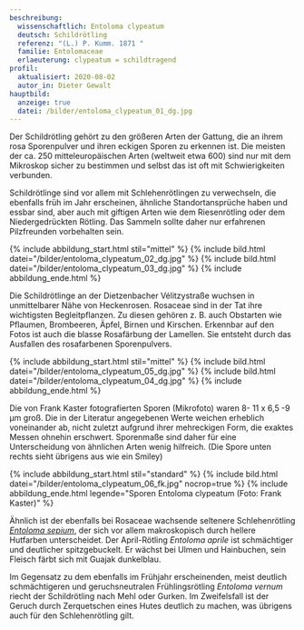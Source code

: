 ```yaml
---
beschreibung:
  wissenschaftlich: Entoloma clypeatum
  deutsch: Schildrötling
  referenz: "(L.) P. Kumm. 1871 "
  familie: Entolomaceae
  erlaeuterung: clypeatum = schildtragend
profil:
  aktualisiert: 2020-08-02
  autor_in: Dieter Gewalt
hauptbild:
  anzeige: true
  datei: /bilder/entoloma_clypeatum_01_dg.jpg
---
```

Der Schildrötling gehört zu den größeren Arten der Gattung, die an ihrem rosa Sporenpulver und ihren eckigen Sporen zu erkennen ist. Die meisten der ca. 250 mitteleuropäischen Arten (weltweit etwa 600) sind nur mit dem Mikroskop sicher zu bestimmen und selbst das ist oft mit Schwierigkeiten verbunden.

Schildrötlinge sind vor allem mit Schlehenrötlingen zu verwechseln, die ebenfalls früh im Jahr erscheinen, ähnliche Standortansprüche haben und essbar sind, aber auch mit giftigen Arten wie dem Riesenrötling oder dem Niedergedrückten Rötling. Das Sammeln sollte daher nur erfahrenen Pilzfreunden vorbehalten sein.

{% include abbildung_start.html stil="mittel" %}
{% include bild.html datei="/bilder/entoloma_clypeatum_02_dg.jpg" %}
{% include bild.html datei="/bilder/entoloma_clypeatum_03_dg.jpg" %}
{% include abbildung_ende.html %}

Die Schildrötlinge an der Dietzenbacher Vélitzystraße wuchsen in unmittelbarer Nähe von Heckenrosen. Rosaceae sind in der Tat ihre wichtigsten Begleitpflanzen. Zu diesen gehören z. B. auch Obstarten wie Pflaumen, Brombeeren, Äpfel, Birnen und Kirschen. Erkennbar auf den Fotos ist auch die blasse Rosafärbung der Lamellen. Sie entsteht durch das Ausfallen des rosafarbenen Sporenpulvers.

{% include abbildung_start.html stil="mittel" %}
{% include bild.html datei="/bilder/entoloma_clypeatum_05_dg.jpg" %}
{% include bild.html datei="/bilder/entoloma_clypeatum_04_dg.jpg" %}
{% include abbildung_ende.html %}

Die von Frank Kaster fotografierten Sporen (Mikrofoto) waren 8- 11 x 6,5 -9 µm groß. Die in der Literatur angegebenen Werte weichen erheblich voneinander ab, nicht zuletzt aufgrund ihrer mehreckigen Form, die exaktes Messen ohnehin erschwert. Sporenmaße sind daher für eine Unterscheidung von ähnlichen Arten wenig hilfreich. (Die Spore unten rechts sieht übrigens aus wie ein Smiley)

{% include abbildung_start.html stil="standard" %}
{% include bild.html datei="/bilder/entoloma_clypeatum_06_fk.jpg" nocrop=true %}
{% include abbildung_ende.html legende="Sporen Entoloma clypeatum (Foto: Frank Kaster)" %}

Ähnlich ist der ebenfalls bei Rosaceae wachsende seltenere Schlehenrötling *[Entoloma sepium](/pilze/entoloma-sepium-schlehenrötling)*, der sich vor allem makroskopisch durch hellere Hutfarben unterscheidet. Der April-Rötling *Entoloma aprile* ist schmächtiger und deutlicher spitzgebuckelt. Er wächst bei Ulmen und Hainbuchen, sein Fleisch färbt sich mit Guajak dunkelblau.

Im Gegensatz zu dem ebenfalls im Frühjahr erscheinenden, meist deutlich schmächtigeren und geruchsneutralen Frühlingsrötling *Entoloma vernum* riecht der Schildrötling nach Mehl oder Gurken. Im Zweifelsfall ist der Geruch durch Zerquetschen eines Hutes deutlich zu machen, was übrigens auch für den Schlehenrötling gilt.